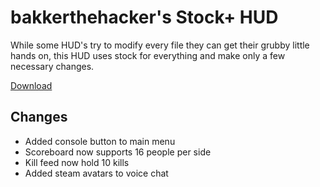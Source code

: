 bakkerthehacker's Stock+ HUD
=========

While some HUD's try to modify every file they can get their grubby little hands on, this HUD uses stock for everything and make only a few necessary changes.

<a href="https://github.com/bakkerthehacker/BSPlusHUD/archive/bsplushud.zip">Download</a>

Changes
-------

- Added console button to main menu
- Scoreboard now supports 16 people per side
- Kill feed now hold 10 kills
- Added steam avatars to voice chat
